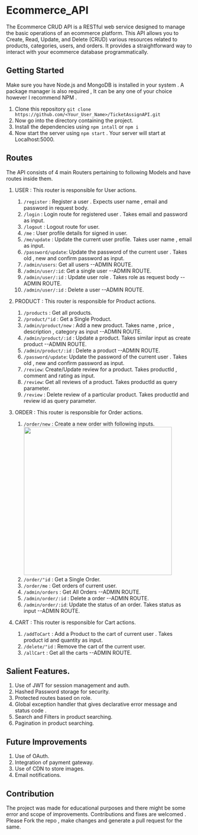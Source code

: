 # Ecommerce_API
The Ecommerce CRUD API is a RESTful web service designed to manage the basic operations of an ecommerce platform. This API allows you to Create, Read, Update, and Delete (CRUD) various resources related to products, categories, users, and orders. It provides a straightforward way to interact with your ecommerce database programmatically.

## Getting Started
Make sure you have Node.js and MongoDB is installed in your system . A package manager is also required , It can be any one of your 
choice however I recommend NPM .

1. Clone this repository
```git clone https://github.com/<Your_User_Name>/TicketAssignAPI.git```
2. Now go into the directory containing the project.
3. Install the dependencies using ```npm intall``` or  ```npm i```
4. Now start the server using ```npm start``` . Your server will  start at Localhost:5000.

## Routes
The API consists of 4 main Routers pertaining to following Models and have routes inside them.
1. USER : This router is responsible for User actions.
    1. ```/register``` : Register a user . Expects user name , email and password in request body.
    2. ```/login```    : Login route for registered user . Takes email and password as input.
    3. ```/logout```   : Logout route for user.
    4. ```/me```         : User profile details for signed in user.
    5. ```/me/update``` : Update the current user profile. Takes user name , email as input.
    6. ```/password/update```: Update the password of the current user . Takes old , new and confirm password as input.
    7. ```/admin/users```: Get all users --ADMIN ROUTE.
    8. ```/admin/user/:id```: Get a single user --ADMIN ROUTE.
    9. ```/admin/user/:id``` : Update user role . Takes role as request body --ADMIN ROUTE.
    10. ```/admin/user/:id``` : Delete a user --ADMIN ROUTE.

2. PRODUCT : This router is responsible for Product actions.
    1. ```/products``` : Get all products.
    2. ```/product/"id```    : Get a Single Product.
    3. ```/admin/product/new```   : Add a new product. Takes name , price , description , category as input --ADMIN ROUTE.
    4. ```/admin/product/:id```   : Update a product. Takes similar input as create product --ADMIN ROUTE.
    5. ```/admin/product/:id``` : Delete a product --ADMIN ROUTE.
    6. ```/password/update```: Update the password of the current user . Takes old , new and confirm password as input.
    7. ```/review```: Create/Update review for a product. Takes productId , comment and rating as input.
    8. ```/review```: Get all reviews of a product. Takes productId as query parameter.
    9. ```/review``` : Delete review of a particular product. Takes productId and review id as query parameter.
  
3. ORDER : This router is responsible for Order actions.
    1. ```/order/new``` : Create a new order with following inputs. <img src="https://github.com/adityakhattri21/Ecommerce_API/assets/101019545/9ee965d2-cb50-408a-a8fe-fc430abdae67" height="400px" width="400px" />
    2. ```/order/"id```    : Get a Single Order.
    3. ```/order/me```   : Get orders of current user.
    4. ```/admin/orders```   : Get All Orders --ADMIN ROUTE.
    5. ```/admin/order/:id``` : Delete a order --ADMIN ROUTE.
    6. ```/admin/order/:id```: Update the status of an order. Takes status as input --ADMIN ROUTE.

4. CART : This router is responsible for Cart actions.
    1. ```/addToCart``` : Add a Product to the cart of current user . Takes product id and quantity as input.
    2. ```/delete/"id```    : Remove the cart of the current user.
    3. ```/allCart```   : Get all the carts --ADMIN ROUTE.

## Salient Features.
1. Use of JWT for session management and auth.
2. Hashed Password storage for security.
3. Protected routes based on role.
4. Global exception handler that gives declarative error message and status code .
5. Search and Filters in product searching.
6. Pagination in product searching.

## Future Improvements
1. Use of OAuth.
2. Integration of payment gateway.
3. Use of CDN to store images.
4. Email notifications.

## Contribution
The project was made for educational purposes and there might be some error and scope of improvements. Contributions and 
fixes are welcomed . Please Fork the repo , make changes and generate a pull request for the same.
